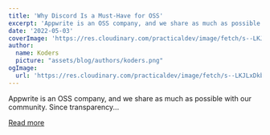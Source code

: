 ```yaml
---
title: 'Why Discord Is a Must-Have for OSS'
excerpt: 'Appwrite is an OSS company, and we share as much as possible with our community. Since transparency...'
date: '2022-05-03'
coverImage: 'https://res.cloudinary.com/practicaldev/image/fetch/s--LKJLxDkb--/c_imagga_scale,f_auto,fl_progressive,h_420,q_auto,w_1000/https://dev-to-uploads.s3.amazonaws.com/uploads/articles/98e2qokp8ld5h3fkk7q4.png'
author:
  name: Koders
  picture: "assets/blog/authors/koders.png"
ogImage:
  url: 'https://res.cloudinary.com/practicaldev/image/fetch/s--LKJLxDkb--/c_imagga_scale,f_auto,fl_progressive,h_420,q_auto,w_1000/https://dev-to-uploads.s3.amazonaws.com/uploads/articles/98e2qokp8ld5h3fkk7q4.png'
---
```


Appwrite is an OSS company, and we share as much as possible with our community. Since transparency...

[Read more](https://dev.to/appwrite/why-discord-is-a-must-have-for-oss-2jpj)
